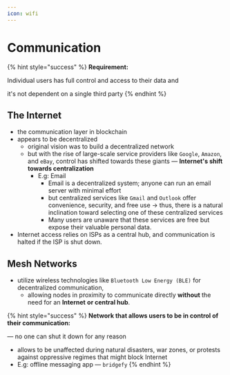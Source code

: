 ```yaml
---
icon: wifi
---
```


# Communication

{% hint style="success" %}
**Requirement:** &#x20;

Individual users has full control and access to their data and&#x20;

it's not dependent on a single third party
{% endhint %}





## The Internet

* the communication layer in blockchain
* appears to be decentralized
  * original vision was to build a decentralized network
  * but with the rise of large-scale service providers like `Google`, `Amazon`, and `eBay`, control has shifted towards these giants — **Internet's shift towards centralization**
    * E.g: Email
      * Email is a decentralized system; anyone can run an email server with minimal effort
      * but centralized services like `Gmail` and `Outlook` offer convenience, security, and free use -> thus, there is a natural inclination toward selecting one of these centralized services
      * Many users are unaware that these services are free but expose their valuable personal data.
* Internet access relies on ISPs as a central hub, and communication is halted if the ISP is shut down.



## Mesh Networks

* utilize wireless technologies like `Bluetooth Low Energy (BLE)` for decentralized communication,&#x20;
  * allowing nodes in proximity to communicate directly **without** the need for an **Internet** **or central hub**.

{% hint style="success" %}
**Network that allows users to be in control of their communication:**

— no one can shut it down for any reason

* allows to be unaffected during natural disasters, war zones, or protests against oppressive regimes that might block Internet
* E.g: offline messaging app —  `bridgefy`
{% endhint %}







